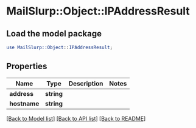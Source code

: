 # MailSlurp::Object::IPAddressResult

## Load the model package
```perl
use MailSlurp::Object::IPAddressResult;
```

## Properties
Name | Type | Description | Notes
------------ | ------------- | ------------- | -------------
**address** | **string** |  | 
**hostname** | **string** |  | 

[[Back to Model list]](../README.md#documentation-for-models) [[Back to API list]](../README.md#documentation-for-api-endpoints) [[Back to README]](../README.md)


